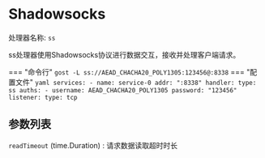 # Shadowsocks

处理器名称: `ss`

ss处理器使用Shadowsocks协议进行数据交互，接收并处理客户端请求。

=== "命令行"
    ```
	gost -L ss://AEAD_CHACHA20_POLY1305:123456@:8338
	```
=== "配置文件"
    ```yaml
	services:
	- name: service-0
	  addr: ":8338"
	  handler:
		type: ss
		auths:
		- username: AEAD_CHACHA20_POLY1305
		  password: "123456"
	  listener:
		type: tcp
	```

## 参数列表

`readTimeout` (time.Duration)
:    请求数据读取超时时长

